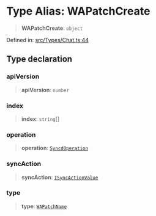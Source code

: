 # Type Alias: WAPatchCreate

> **WAPatchCreate**: `object`

Defined in: [src/Types/Chat.ts:44](https://github.com/Fokusdotid/Baileys/blob/6a8e2076fa4119b2d5152250d579a4fbed394533/src/Types/Chat.ts#L44)

## Type declaration

### apiVersion

> **apiVersion**: `number`

### index

> **index**: `string`[]

### operation

> **operation**: [`SyncdOperation`](../namespaces/proto/namespaces/SyncdMutation/enumerations/SyncdOperation.md)

### syncAction

> **syncAction**: [`ISyncActionValue`](../namespaces/proto/interfaces/ISyncActionValue.md)

### type

> **type**: [`WAPatchName`](WAPatchName.md)
